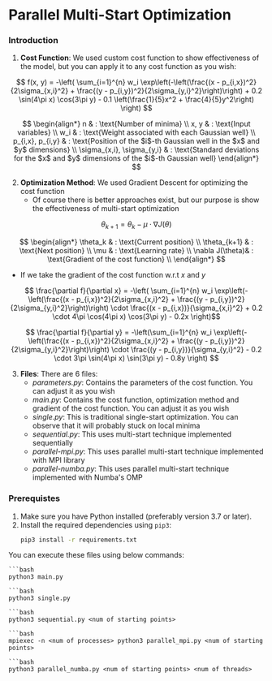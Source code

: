 # Parallel Multi-Start Optimization

### Introduction
1) **Cost Function**: We used custom cost function to show effectiveness of the model, but you can apply it to any cost function as you wish:

$$ f(x, y) = -\left( \sum_{i=1}^{n} w_i \exp\left(-\left(\frac{(x - p_{i,x})^2}{2\sigma_{x,i}^2} + \frac{(y - p_{i,y})^2}{2\sigma_{y,i}^2}\right)\right) + 0.2 \sin(4\pi x) \cos(3\pi y) - 0.1 \left(\frac{1}{5}x^2 + \frac{4}{5}y^2\right) \right) $$

$$ \begin{align*}
n & : \text{Number of minima} \\
x, y & : \text{Input variables} \\
w_i & : \text{Weight associated with each Gaussian well} \\
p_{i,x}, p_{i,y} & : \text{Position of the $i$-th Gaussian well in the $x$ and $y$ dimensions} \\
\sigma_{x,i}, \sigma_{y,i} & : \text{Standard deviations for the $x$ and $y$ dimensions of the $i$-th Gaussian well}
\end{align*} $$

2) **Optimization Method**: We used Gradient Descent for optimizing the cost function
    - Of course there is better approaches exist, but our purpose is show the effectiveness of multi-start optimization

$$ \theta_{k+1} = \theta_k - \mu \cdot \nabla J(\theta) $$

$$ \begin{align*}
\theta_k & : \text{Current position} \\
\theta_{k+1} & : \text{Next position} \\
\mu & : \text{Learning rate} \\
\nabla J(\theta)& : \text{Gradient of the cost function} \\
\end{align*} $$

- If we take the gradient of the cost function w.r.t _x_ and _y_

$$ \frac{\partial f}{\partial x} = -\left( \sum_{i=1}^{n} w_i \exp\left(-\left(\frac{(x - p_{i,x})^2}{2\sigma_{x,i}^2} + \frac{(y - p_{i,y})^2}{2\sigma_{y,i}^2}\right)\right) \cdot \frac{(x - p_{i,x})}{\sigma_{x,i}^2} + 0.2 \cdot 4\pi \cos(4\pi x) \cos(3\pi y) - 0.2x \right)$$

$$ \frac{\partial f}{\partial y} = -\left(\sum_{i=1}^{n} w_i \exp\left(-\left(\frac{(x - p_{i,x})^2}{2\sigma_{x,i}^2} + \frac{(y - p_{i,y})^2}{2\sigma_{y,i}^2}\right)\right) \cdot \frac{(y - p_{i,y})}{\sigma_{y,i}^2} - 0.2 \cdot 3\pi \sin(4\pi x) \sin(3\pi y) - 0.8y \right) $$

3) **Files**: There are 6 files:
    - _parameters.py_: Contains the parameters of the cost function. You can adjust it as you wish
    - _main.py_: Contains the cost function, optimization method and gradient of the cost function. You can adjust it as you wish
    - _single.py_: This is traditional single-start optimization. You can observe that it will probably stuck on local minima
    - _sequential.py_: This uses multi-start technique implemented sequentially
    - _parallel-mpi.py_: This uses parallel multi-start technique implemented with MPI library
    - _parallel-numba.py_: This uses parallel multi-start technique implemented with Numba's OMP

### Prerequistes
1. Make sure you have Python installed (preferably version 3.7 or later).
2. Install the required dependencies using `pip3`:
   ```bash
   pip3 install -r requirements.txt

You can execute these files using below commands:

    ```bash
    python3 main.py

    ```bash
    python3 single.py

    ```bash
    python3 sequential.py <num of starting points>

    ```bash
    mpiexec -n <num of processes> python3 parallel_mpi.py <num of starting points>

    ```bash
    python3 parallel_numba.py <num of starting points> <num of threads>



